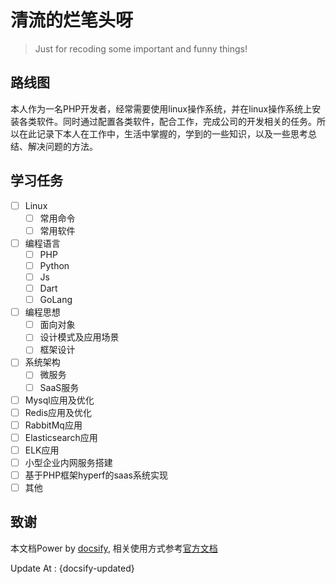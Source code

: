 # 清流的烂笔头呀

> Just for recoding some important and funny things!

## 路线图

本人作为一名PHP开发者，经常需要使用linux操作系统，并在linux操作系统上安装各类软件。同时通过配置各类软件，配合工作，完成公司的开发相关的任务。所以在此记录下本人在工作中，生活中掌握的，学到的一些知识，以及一些思考总结、解决问题的方法。

## 学习任务

- [ ] Linux
  - [ ] 常用命令
  - [ ] 常用软件
- [ ] 编程语言
  - [ ] PHP
  - [ ] Python
  - [ ] Js
  - [ ] Dart
  - [ ] GoLang
- [ ] 编程思想
  - [ ] 面向对象
  - [ ] 设计模式及应用场景
  - [ ] 框架设计
- [ ] 系统架构
  - [ ] 微服务
  - [ ] SaaS服务
- [ ] Mysql应用及优化
- [ ] Redis应用及优化
- [ ] RabbitMq应用
- [ ] Elasticsearch应用
- [ ] ELK应用
- [ ] 小型企业内网服务搭建
- [ ] 基于PHP框架hyperf的saas系统实现
- [ ] 其他

## 致谢

 本文档Power by [docsify](https://docsify.js.org/), 相关使用方式参考[官方文档](https://docsify.js.org/#/quickstart)

Update At : {docsify-updated}